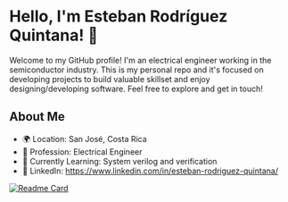 # Hello, I'm Esteban Rodríguez Quintana! 👋

Welcome to my GitHub profile! I'm an electrical engineer working in the semiconductor industry. This is my personal repo and it's focused on developing projects to build valuable skillset and enjoy designing/developing software. Feel free to explore and get in touch!

## About Me

- 🌍 Location: San José, Costa Rica
- 💼 Profession: Electrical Engineer
- 🌱 Currently Learning: System verilog and verification
- 💼 LinkedIn: https://www.linkedin.com/in/esteban-rodriguez-quintana/

[![Readme Card](https://github-readme-stats.vercel.app/api/pin/?username=erquintana&repo=github-readme-stats)](https://github.com/erquintana/ALU_Verification_with_UVM)

<!--
## Relevant Projects

Here are some of the projects I've been working on:

### [Project Name 1]

Short description of the project. What it does, its purpose, and any notable technologies used.

### [Project Name 2]

Short description of the project. Highlight its unique aspects and technologies.
-->
<!--
## Contributions

I enjoy contributing to open source projects. Here are a few projects I've contributed to:

- [Project Name](https://github.com/project-owner/project-name)
- [Another Project](https://github.com/another-owner/another-project)

## Fun Facts

- 🎵 Favorite Song: [Your Favorite Song]
- 🎮 Currently Playing: [Game Name]
- 📚 Reading: [Book Title]
-->
